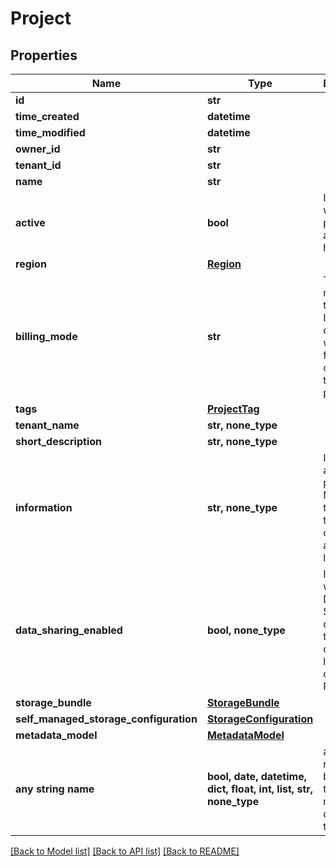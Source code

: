 # Project


## Properties
Name | Type | Description | Notes
------------ | ------------- | ------------- | -------------
**id** | **str** |  | 
**time_created** | **datetime** |  | 
**time_modified** | **datetime** |  | 
**owner_id** | **str** |  | 
**tenant_id** | **str** |  | 
**name** | **str** |  | 
**active** | **bool** | Indicates whether the project is active or hidden. | 
**region** | [**Region**](Region.md) |  | 
**billing_mode** | **str** | The billing mode of the project. It determines who pays for the costs linked to the project. | 
**tags** | [**ProjectTag**](ProjectTag.md) |  | 
**tenant_name** | **str, none_type** |  | [optional] 
**short_description** | **str, none_type** |  | [optional] 
**information** | **str, none_type** | Information about the project. Note that the value of this field can be arbitrary large. | [optional] 
**data_sharing_enabled** | **bool, none_type** | Indicates whether the Data and Samples created in this Project can be linked to other Projects. | [optional] 
**storage_bundle** | [**StorageBundle**](StorageBundle.md) |  | [optional] 
**self_managed_storage_configuration** | [**StorageConfiguration**](StorageConfiguration.md) |  | [optional] 
**metadata_model** | [**MetadataModel**](MetadataModel.md) |  | [optional] 
**any string name** | **bool, date, datetime, dict, float, int, list, str, none_type** | any string name can be used but the value must be the correct type | [optional]

[[Back to Model list]](../README.md#documentation-for-models) [[Back to API list]](../README.md#documentation-for-api-endpoints) [[Back to README]](../README.md)



